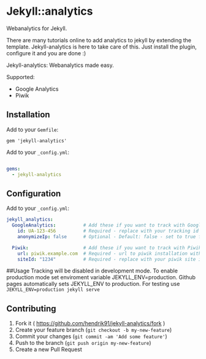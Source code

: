 # Jekyll::analytics
Webanalytics for Jekyll. 

There are many tutorials online to add analytics to jekyll by extending the template. Jekyll-analytics is here to take care of this. Just install the plugin, configure it and you are done :)

Jekyll-analytics: Webanalytics made easy.

Supported:
  - Google Analytics
  - Piwik

## Installation

Add to your `Gemfile`:

```
gem 'jekyll-analytics'
```

Add to your `_config.yml`:

```yml

gems:
  - jekyll-analytics
```

## Configuration
Add to your `_config.yml`:

```yml
jekyll_analytics: 
  GoogleAnalytics:          # Add these if you want to track with Google Analytics
    id: UA-123-456          # Required - replace with your tracking id
    anonymizeIp: false      # Optional - Default: false - set to true for anonymized tracking

  Piwik:                    # Add these if you want to track with Piwik
    url: piwik.example.com  # Required - url to piwik installation without trailing /
    siteId: "1234"          # Required - replace with your piwik site id (Write id as string)
```

##Usage
Tracking will be disabled in development mode. To enable production mode set enviroment variable JEKYLL_ENV=production.
Github pages automatically sets JEKYLL_ENV to production.
For testing use
  ```JEKYLL_ENV=production jekyll serve```

## Contributing

1. Fork it ( https://github.com/hendrik91/jekyll-analytics/fork )
2. Create your feature branch (`git checkout -b my-new-feature`)
3. Commit your changes (`git commit -am 'Add some feature'`)
4. Push to the branch (`git push origin my-new-feature`)
5. Create a new Pull Request
